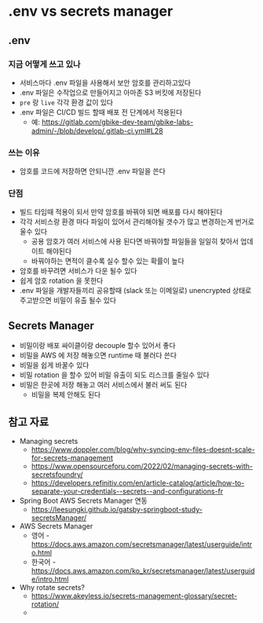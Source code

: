 # .env vs secrets manager

## .env
### 지금 어떻게 쓰고 있나
- 서비스마다 .env 파일을 사용해서 보안 암호를 관리하고있다
- .env 파일은 수작업으로 만들어지고 아마존 S3 버킷에 저장된다
- `pre` 랑 `live` 각각 환경 값이 있다
- .env 파일은 CI/CD 빌드 할때 배포 전 단계에서 적용된다
  - 예: https://gitlab.com/gbike-dev-team/gbike-labs-admin/-/blob/develop/.gitlab-ci.yml#L28

### 쓰는 이유
- 암호를 코드에 저장하면 안되니깐 .env 파일을 쓴다

### 단점
- 빌드 타임때 적용이 되서 만약 암호를 바꿔야 되면 배포를 다시 해야된다
- 각각 서비스랑 환경 마다 파일이 있어서 관리해야될 갯수가 많고 변경하는게 번거로울수 있다
  - 공용 암호가 여러 서비스에 사용 된다면 바꿔야할 파일들을 일일히 찾아서 업데이트 해야된다
  - 바꿔야하는 면적이 클수록 실수 할수 있는 확률이 높다
- 암호를 바꾸려면 서비스가 다운 될수 있다
- 쉽게 암호 rotation 을 못한다
- .env 파일을 개발자들끼리 공유할때 (slack 또는 이메일로) unencrypted 상태로 주고받으면 비밀이 유출 될수 있다


## Secrets Manager
- 비밀이랑 배포 싸이클이랑 decouple 할수 있어서 좋다
- 비밀을 AWS 에 저장 해놓으면 runtime 때 불러다 쓴다
- 비밀을 쉽게 바꿀수 있다
- 비밀 rotation 을 할수 있어 비밀 유출이 되도 리스크를 줄일수 있다
- 비밀은 한곳에 저장 해놓고 여러 서비스에서 불러 써도 된다
  - 비밀을 복제 안해도 된다

## 참고 자료
- Managing secrets
  - https://www.doppler.com/blog/why-syncing-env-files-doesnt-scale-for-secrets-management
  - https://www.opensourceforu.com/2022/02/managing-secrets-with-secretsfoundry/
  - https://developers.refinitiv.com/en/article-catalog/article/how-to-separate-your-credentials--secrets--and-configurations-fr
- Spring Boot AWS Secrets Manager 연동
  - https://leesungki.github.io/gatsby-springboot-study-secretsManager/
- AWS Secrets Manager
  - 영어 - https://docs.aws.amazon.com/secretsmanager/latest/userguide/intro.html
  - 한국어 - https://docs.aws.amazon.com/ko_kr/secretsmanager/latest/userguide/intro.html
- Why rotate secrets?
  - https://www.akeyless.io/secrets-management-glossary/secret-rotation/
  - 